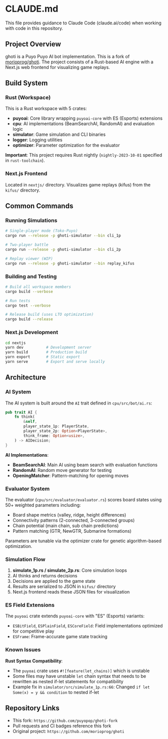 # CLAUDE.md

This file provides guidance to Claude Code (claude.ai/code) when working with code in this repository.

## Project Overview

ghoti is a Puyo Puyo AI bot implementation. This is a fork of [morioprog/ghoti](https://github.com/morioprog/ghoti). The project consists of a Rust-based AI engine with a Next.js web frontend for visualizing game replays.

## Build System

### Rust (Workspace)

This is a Rust workspace with 5 crates:
- **puyoai**: Core library wrapping `puyoai-core` with ES (Esports) extensions
- **cpu**: AI implementations (BeamSearchAI, RandomAI) and evaluation logic
- **simulator**: Game simulation and CLI binaries
- **logger**: Logging utilities
- **optimizer**: Parameter optimization for the evaluator

**Important**: This project requires Rust nightly (`nightly-2023-10-01` specified in `rust-toolchain`).

### Next.js Frontend

Located in `nextjs/` directory. Visualizes game replays (kifus) from the `kifus/` directory.

## Common Commands

### Running Simulations

```sh
# Single-player mode (Toko-Puyo)
cargo run --release -p ghoti-simulator --bin cli_1p

# Two-player battle
cargo run --release -p ghoti-simulator --bin cli_2p

# Replay viewer (WIP)
cargo run --release -p ghoti-simulator --bin replay_kifus
```

### Building and Testing

```sh
# Build all workspace members
cargo build --verbose

# Run tests
cargo test --verbose

# Release build (uses LTO optimization)
cargo build --release
```

### Next.js Development

```sh
cd nextjs
yarn dev          # Development server
yarn build        # Production build
yarn export       # Static export
yarn serve        # Export and serve locally
```

## Architecture

### AI System

The AI system is built around the `AI` trait defined in `cpu/src/bot/ai.rs`:

```rust
pub trait AI {
    fn think(
        &self,
        player_state_1p: PlayerState,
        player_state_2p: Option<PlayerState>,
        think_frame: Option<usize>,
    ) -> AIDecision;
}
```

**AI Implementations**:
- **BeamSearchAI**: Main AI using beam search with evaluation functions
- **RandomAI**: Random move generator for testing
- **OpeningMatcher**: Pattern-matching for opening moves

### Evaluator System

The evaluator (`cpu/src/evaluator/evaluator.rs`) scores board states using 50+ weighted parameters including:
- Board shape metrics (valley, ridge, height differences)
- Connectivity patterns (2-connected, 3-connected groups)
- Chain potential (main chain, sub chain predictions)
- Pattern matching (GTR, NewGTR, Submarine formations)

Parameters are tunable via the optimizer crate for genetic algorithm-based optimization.

### Simulation Flow

1. **simulate_1p.rs / simulate_2p.rs**: Core simulation loops
2. AI thinks and returns decisions
3. Decisions are applied to the game state
4. Results are serialized to JSON in `kifus/` directory
5. Next.js frontend reads these JSON files for visualization

### ES Field Extensions

The `puyoai` crate extends `puyoai-core` with "ES" (Esports) variants:
- `ESBitField`, `ESPlainField`, `ESCoreField`: Field implementations optimized for competitive play
- `ESFrame`: Frame-accurate game state tracking

### Known Issues

**Rust Syntax Compatibility**:
- The `puyoai` crate uses `#![feature(let_chains)]` which is unstable
- Some files may have unstable `let` chain syntax that needs to be rewritten as nested if-let statements for compatibility
- Example fix in `simulator/src/simulate_1p.rs:66`: Changed `if let Some(x) = y && condition` to nested if-let

## Repository Links

- This fork: `https://github.com/puyopop/ghoti-fork`
- Pull requests and CI badges reference this fork
- Original project: `https://github.com/morioprog/ghoti`
